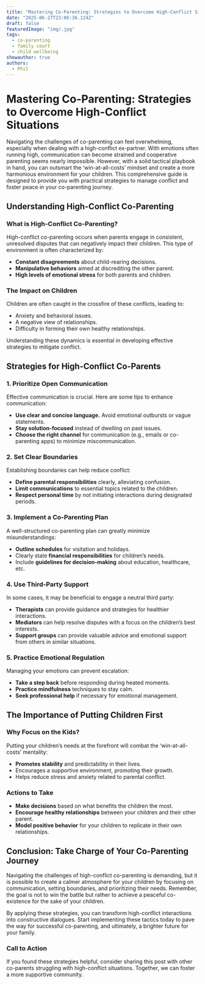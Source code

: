 ```yaml
---
title: "Mastering Co-Parenting: Strategies to Overcome High-Conflict Situations"
date: "2025-06-27T23:06:36.124Z"
draft: false
featuredImage: "img/.jpg"
tags:
  - co-parenting
  - family court
  - child wellbeing
showauthor: true
authors:
  - Phil
---
```


# Mastering Co-Parenting: Strategies to Overcome High-Conflict Situations

Navigating the challenges of co-parenting can feel overwhelming, especially when dealing with a high-conflict ex-partner. With emotions often running high, communication can become strained and cooperative parenting seems nearly impossible. However, with a solid tactical playbook in hand, you can outsmart the ‘win-at-all-costs’ mindset and create a more harmonious environment for your children. This comprehensive guide is designed to provide you with practical strategies to manage conflict and foster peace in your co-parenting journey.

## Understanding High-Conflict Co-Parenting

### What is High-Conflict Co-Parenting?
High-conflict co-parenting occurs when parents engage in consistent, unresolved disputes that can negatively impact their children. This type of environment is often characterized by:
- **Constant disagreements** about child-rearing decisions.
- **Manipulative behaviors** aimed at discrediting the other parent.
- **High levels of emotional stress** for both parents and children.

### The Impact on Children
Children are often caught in the crossfire of these conflicts, leading to:
- Anxiety and behavioral issues.
- A negative view of relationships.
- Difficulty in forming their own healthy relationships.

Understanding these dynamics is essential in developing effective strategies to mitigate conflict.

## Strategies for High-Conflict Co-Parents

### 1. Prioritize Open Communication
Effective communication is crucial. Here are some tips to enhance communication:
- **Use clear and concise language.** Avoid emotional outbursts or vague statements.  
- **Stay solution-focused** instead of dwelling on past issues.
- **Choose the right channel** for communication (e.g., emails or co-parenting apps) to minimize miscommunication.

### 2. Set Clear Boundaries
Establishing boundaries can help reduce conflict:
- **Define parental responsibilities** clearly, alleviating confusion.
- **Limit communications** to essential topics related to the children.
- **Respect personal time** by not initiating interactions during designated periods.

### 3. Implement a Co-Parenting Plan
A well-structured co-parenting plan can greatly minimize misunderstandings:
- **Outline schedules** for visitation and holidays.
- Clearly state **financial responsibilities** for children’s needs.
- Include **guidelines for decision-making** about education, healthcare, etc.

### 4. Use Third-Party Support
In some cases, it may be beneficial to engage a neutral third party:
- **Therapists** can provide guidance and strategies for healthier interactions.
- **Mediators** can help resolve disputes with a focus on the children’s best interests.
- **Support groups** can provide valuable advice and emotional support from others in similar situations.

### 5. Practice Emotional Regulation
Managing your emotions can prevent escalation:
- **Take a step back** before responding during heated moments.
- **Practice mindfulness** techniques to stay calm.
- **Seek professional help** if necessary for emotional management.

## The Importance of Putting Children First

### Why Focus on the Kids?
Putting your children’s needs at the forefront will combat the ‘win-at-all-costs’ mentality:
- **Promotes stability** and predictability in their lives.
- Encourages a supportive environment, promoting their growth.
- Helps reduce stress and anxiety related to parental conflict.

### Actions to Take
- **Make decisions** based on what benefits the children the most.
- **Encourage healthy relationships** between your children and their other parent.
- **Model positive behavior** for your children to replicate in their own relationships.

## Conclusion: Take Charge of Your Co-Parenting Journey
Navigating the challenges of high-conflict co-parenting is demanding, but it is possible to create a calmer atmosphere for your children by focusing on communication, setting boundaries, and prioritizing their needs. Remember, the goal is not to win the battle but rather to achieve a peaceful co-existence for the sake of your children.

By applying these strategies, you can transform high-conflict interactions into constructive dialogues. Start implementing these tactics today to pave the way for successful co-parenting, and ultimately, a brighter future for your family. 

### Call to Action
If you found these strategies helpful, consider sharing this post with other co-parents struggling with high-conflict situations. Together, we can foster a more supportive community.

